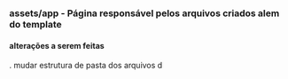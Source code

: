 ### assets/app - Página responsável pelos arquivos criados alem do template

#### alterações a serem feitas

. mudar estrutura de pasta dos arquivos d

